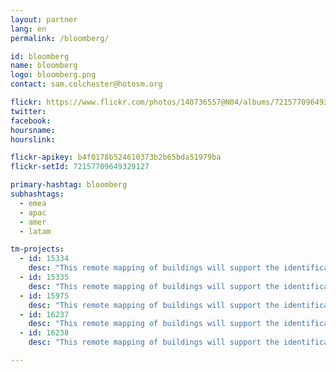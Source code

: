 ```yaml
---
layout: partner
lang: en
permalink: /bloomberg/

id: bloomberg
name: bloomberg
logo: bloomberg.png
contact: sam.colchester@hotosm.org

flickr: https://www.flickr.com/photos/140736557@N04/albums/72157709649329127
twitter: 
facebook: 
hoursname:
hourslink:

flickr-apikey: b4f0178b524610373b2b65bda51979ba
flickr-setId: 72157709649329127

primary-hashtag: bloomberg
subhashtags:
  - emea
  - apac
  - amer
  - latam

tm-projects:
  - id: 15334
    desc: "This remote mapping of buildings will support the identification and characterization of settlements, as well as the implementation of planned activities and largely the generation of data for humanitarian activities."
  - id: 15335
    desc: "This remote mapping of buildings will support the identification and characterization of settlements, as well as the implementation of planned activities and largely the generation of data for humanitarian activities."
  - id: 15975
    desc: "This remote mapping of buildings will support the identification and characterization of settlements, as well as the implementation of planned activities and largely the generation of data for humanitarian activities."
  - id: 16237
    desc: "This remote mapping of buildings will support the identification and characterization of settlements, as well as the implementation of planned activities and largely the generation of data for humanitarian activities."
  - id: 16238
    desc: "This remote mapping of buildings will support the identification and characterization of settlements, as well as the implementation of planned activities and largely the generation of data for humanitarian activities."

---
```


